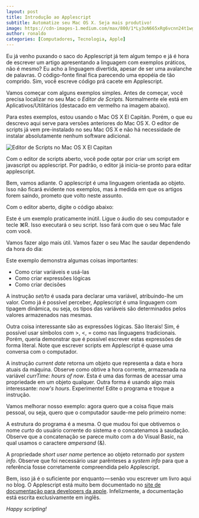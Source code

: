 ```yaml
---
layout: post
title: Introdução ao Applescript
subtitle: Automatize seu Mac OS X. Seja mais produtivo!
image: https://cdn-images-1.medium.com/max/800/1*Ly3oN665xRg6vcnn24t1wg.png
author: ronaldo
categories: [Computadores, Tecnologia, Apple]
---
```


Eu já venho puxando o saco do Applescript já tem algum tempo e já é
hora de escrever um artigo apresentando a linguagem com exemplos
práticos, não é mesmo? Eu acho a linguagem divertida, apesar de ser
uma avalanche de palavras. O código-fonte final fica parecendo uma
epopéia de tão comprido. Sim, você escreve código prá cacete em
Applescript.

Vamos começar com alguns exemplos simples. Antes de começar, você
precisa localizar no seu Mac o *Editor de Scripts.* Normalmente ele
está em Aplicativos/Utilitários (destacado em vermelho na imagem
abaixo).

Para estes exemplos, estou usando o Mac OS X El Capitán. Porém, o que
eu descrevo aqui serve para versões anteriores do Mac OS X. O editor
de scripts já vem pre-instalado no seu Mac OS X e não há necessidade
de instalar absolutamente nenhum software adicional.


![Editor de Scripts no Mac OS X El
Capitan](https://cdn-images-1.medium.com/max/600/1*IfMQWlVaMHXFVQZ9v6VVxw.png)

Com o editor de scripts aberto, você pode optar por criar um script em
javascript ou applescript. Por padrão, o editor já inicia-se pronto
para editar applescript.

Bem, vamos adiante. O applescript é uma linguagem orientada ao objeto.
Isso não ficará evidente nos exemplos, mas à medida em que os artigos
forem saindo, prometo que volto neste assunto.

Com o editor aberto, digite o código abaixo:

<script src="https://gist.github.com/ronflima/6f0109df67d48d634f61.js"></script>

Este é um exemplo praticamente inútil. Ligue o áudio do seu computador
e tecle ⌘R. Isso executará o seu script. Isso fará com que o seu Mac
fale com você.

Vamos fazer algo mais útil. Vamos fazer o seu Mac lhe saudar
dependendo da hora do dia:

<script src="https://gist.github.com/ronflima/015486d8830ff866d6ce.js"></script>

Este exemplo demonstra algumas coisas importantes:

- Como criar variáveis e usá-las
- Como criar expressões lógicas
- Como criar decisões

A instrução *set/to* é usada para declarar uma variável, atribuindo-lhe
um valor. Como já é possível perceber, Applescript é uma linguagem com
tipagem dinâmica, ou seja, os tipos das variáveis são determinados pelos
valores armazenados nas mesmas.

Outra coisa interessante são as expressões lógicas. São literais! Sim,
é possível usar símbolos com &gt;, &lt;, = como nas linguagens
tradicionais. Porém, queria demonstrar que é possível escrever estas
expressões de forma literal. Note que escrever scripts em Applescript
é quase uma conversa com o computador.

A instrução *current date* retorna um objeto que representa a data e
hora atuais da máquina. Observe como obtive a hora corrente,
armazenada na variável *currTime: hours of now*. Esta é uma das formas
de acessar uma propriedade em um objeto qualquer. Outra forma é usando
algo mais interessante: *now's hours*. Experimente! Edite o programa e
troque a instrução.

Vamos melhorar nosso exemplo: agora quero que a coisa fique mais
pessoal, ou seja, quero que o computador saude-me pelo primeiro nome:

<script src="https://gist.github.com/ronflima/5c39b567b921d277ccc6.js"></script>

A estrutura do programa é a mesma. O que mudou foi que obtivemos o
nome *curto* do usuário corrente do sistema e o concatenamos à
saudação.  Observe que a concatenação se parece muito com a do Visual
Basic, na qual usamos o caractere *ampersand* (&).

A propriedade *short user name* pertence ao objeto retornado por
*system info*. Observe que foi necessário usar parênteses a *system
info* para que a referência fosse corretamente compreendida pelo
Applescript.

Bem, isso já é o suficiente por enquanto — senão vou escrever um livro
aqui no blog. O Applescript está muito bem documentado no [site de
documentação para developers da
apple](https://developer.apple.com/library/mac/documentation/AppleScript/Conceptual/AppleScriptLangGuide/introduction/ASLR_intro.html#//apple_ref/doc/uid/TP40000983-CH208-SW1). Infelizmente,
a documentação está escrita exclusivamente em inglês.

*Happy scripting!*
